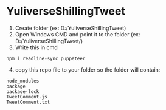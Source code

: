 # YuliverseShillingTweet

1. Create folder (ex: D:/YuliverseShillingTweet)
2. Open Windows CMD and point it to the folder (ex: D:/YuliverseShillingTweet/)
3. Write this in cmd 
```
npm i readline-sync puppeteer
```
4. copy this repo file to your folder so the folder will contain:

```
node_modules
package
package-lock
TweetComment.js
TweetComment.txt
```

